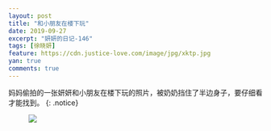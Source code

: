 ```yaml
---
layout: post
title: "和小朋友在楼下玩"
date: 2019-09-27
excerpt: "妍妍的日记-146"
tags: [徐晓妍]
feature: https://cdn.justice-love.com/image/jpg/xktp.jpg
yan: true
comments: true
---
```

妈妈偷拍的一张妍妍和小朋友在楼下玩的照片，被奶奶挡住了半边身子，要仔细看才能找到。
{: .notice}
<figure>
    <img src="{{ site.staticUrl }}/yanyan/image/hexiaopengyouwan.jpg" />
</figure>
